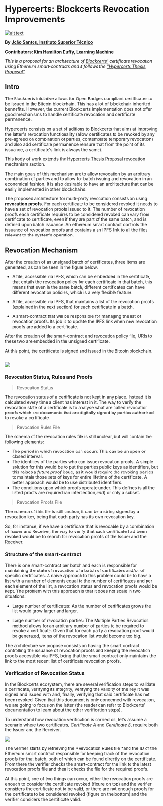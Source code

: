 # Hypercerts: Blockcerts Revocation Improvements
[![alt text][inProgressBadge]](https://github.com/blockchain-certificates/revocation)

**By [João Santos, Instituto Superior Técnico](https://github.com/joaosantos15)**

**Contributors: [Kim Hamilton Duffy, Learning Machine](https://github.com/kimdhamilton)**

*This is a proposal for an architecture of [Blockcerts'](https://github.com/blockchain-certificates) certificate revocation using Ethereum smart-contracts and it follows the ["Hypercerts Thesis Proposal"](https://github.com/joaosantos15/hypercerts/blob/master/Hypercerts_project.pdf).*

## Intro

The Blockcerts iniciative allows for Open Badges compliant certificates to be issued in the Bitcoin blockchain. This has a lot of blockchain inherited bennefits. However, the current Blockcerts implementation does not offer good mechanisms to handle certificate revocation and certificate permanence. 

Hypercerts consists on a set of aditions to Blockcerts that aims at improving the latter's revocation functionality (allow certificates to be revoked by any pre-agreed on combination of parties, contemplate temporary revocation) and also add certificate permanence (ensure that from the point of its issuance, a certificate's link is always the same).

This body of work extends the [Hypercerts Thesis Proposal](https://github.com/joaosantos15/hypercerts/blob/master/Hypercerts_project.pdf) revocation mechanism section.
 
The main goals of this mechanism are to allow revocation by an arbitrary combination of parties and to allow for batch issuing and revocation in an economical fashion. It is also desirable to have an architecture that can be easily implemented in other blockchains.

The proposed architecture for multi-party revocation consists on using **revocation proofs**. For each certificate to be considered revoked it needs to have a set of revocation proofs issued to it. The number of revocation proofs each certificate requires to be considered revoked can vary from certificate to certificate, even if they are part of the same batch, and is defined upon batch issuance. An ethereum smart contract controls the issuance of revocation proofs and contains a an IPFS link to all the files relevant to the system’s operation.

## Revocation Mechanism

After the creation of an unsigned batch of certificates, three items are generated, as can be seen in the figure below. 

* A file, accessible via IPFS, which can be embedded in the certificate, that entails the revocation policy for each certificate in that batch, this means that even in the same batch, different certificates can have different revocation policies, which is a very flexible feature.

* A file, accessible via IPFS, that maintains a list of the revocation proofs (explained in the next section) for each certificate in a batch.

* A smart-contract that will be responsible for managing the list of revocation proofs. Its job is to update the IPFS link when new revocation proofs are added to a certificate.

After the creation of the smart-contract and revocation policy file, URIs to these two are embedded in the unsigned certificate.

At this point, the certificate is signed and issued in the Bitcoin blockchain.

## ![](https://user-images.githubusercontent.com/10178757/29876393-91039232-8d94-11e7-908a-07aebfed5f6e.jpg)

### Revocation Status, Rules and Proofs

> Revocation Status

The revocation status of a certificate is not kept in any place. Instead it is calculated every time a client has interest in it. The way to verify the revocation state of a certificate is to analyse what are called revocation proofs which are documents that are digitally signed by parties authorized to revoke a certificate. 

> Revocation Rules File

The schema of the revocation rules file is still unclear, but will contain the following elements:

* The period in which revocation can occurr. This can be an open or closed interval.
* The identities of the parties who can issue revocation proofs. A simple solution for this would be to put the parties public keys as identifiers, but this raises a _future proof_ issue, as it would require the revoking parties to maintain those sets of keys for entire lifetime of the certificate. A better approach would be to use distributed identifiers.
* The conditions upon which proofs operate under. This defines is all the listed proofs are required (an intersection,_and_) or only a subset.

> Revocation Proofs File

The schema of this file is still unclear, it can be a string signed by a revocation key, being that each party has its own revocation key.

So, for instance, if we have a certificate that is revocable by a combination of Issuer and Receiver, the way to verify that such certificate had been revoked would be to search for revocation proofs of the Issuer and the Receiver.

### Structure of the smart-contract

There is one smart-contract per batch and each is responsible for maintaining the state of revocation of a batch of certificates and/or of specific certificates. A naive approach to this problem could be to have a list with a number of elements equal to the number of certificates and per each element of the list, a revocation status and revocation proofs would be kept. The problem with this approach is that it does not scale in two situations:

* Large number of certificates: As the number of certificates grows the list would grow larger and larger.

* Large number of revocation parties: The Multiple Parties Revocation method allows for an arbitrary number of parties to be required to revoke a certificate. Given that for each party a revocation proof would be generated, items of the revocation list would become too big.

The architecture we propose consists on having the smart contract controlling the issuance of revocation proofs and keeping the revocation proofs accessible via IPFS, being that the smart contract only maintains the link to the most recent list of certificate revocation proofs.

### Verification of Revocation Status

In the Blockcerts ecosystem, there are several verification steps to validate a certificate, verifying its integrity, verifying the validity of the key it was signed and issued with and, finally, verifying that said certificate has not been revoked. Given that this document is only concerned with revocation, we are going to focus on the latter (the reader can refer to Blockcerts’ documentation to learn about the other verification steps).

To understand how revocation verification is carried on, let’s assume a scenario where two certificates, *Certificate A* and *Certificate B*, require both the Issuer and the Receiver.

![](https://user-images.githubusercontent.com/10178757/29876402-94893c68-8d94-11e7-9ea0-57635464ed63.jpg)

The verifier starts by retrieving the *Revocation Rules file *and the ID of the Ethereum smart contract responsible for keeping track of the revocation proofs for that batch, both of which can be found directly on the certificate. From there the verifier checks the smart-contract for the link to the latest revocation proofs file and then it checks the file for the required proofs. 

At this point, one of two things can occur, either the revocation proofs are enough to consider the certificate revoked (figure on top) and the verifier considers the certificate not to be valid, or there are not enough proofs for the certificate to be considered revoked (figure on the bottom) and the verifier considers the certificate valid.

[inProgressBadge]: https://img.shields.io/badge/In_Progress--yellow.svg
